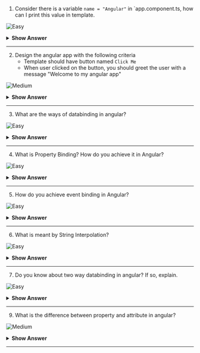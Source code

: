 1. Consider there is a variable `name = "Angular"` in `app.component.ts, how can I print this value in template.

![Easy](https://github.com/revaturelabs/interviewquestions/blob/dev/ComplexityTags/simple%20(2).svg)

<details>
<summary><b>Show Answer</b></summary>
<blockquote>

Using String Interpolation, we can print the `name` in template. In `app.component.html`, 
```html
{{ name }}
```

</blockquote>
</details>
  
---
 
2. Design the angular app with the following criteria
	- Template should have button named `Click Me`
	- When user clicked on the button, you should greet the user with a message "Welcome to my angular app"

![Medium](https://github.com/revaturelabs/interviewquestions/blob/dev/ComplexityTags/Medium%20(2).svg)

<details>
<summary><b>Show Answer</b></summary>
<blockquote>

In `app.component.html`, create a button and have `Click Me` enclosed with `<button>` tag. When user clicked on the button, we should greet the user with a message "Welcome to my angular app". We need data binding. 
	
```html
<button (click)="onClick()"> Click Me</button>	
```

</blockquote>
</details>
	
--- 
	
3. What are the ways of databinding in angular?

![Easy](https://github.com/revaturelabs/interviewquestions/blob/dev/ComplexityTags/simple%20(2).svg)
	
<details>
<summary> <b>Show Answer</b></summary>
<blockquote>

- Databinding is a technique used to bind the data from an view to a component or from a component to view.
- They are 1 way databinding and 2-way databinding

![image](https://user-images.githubusercontent.com/70228962/186710327-e17f9bca-c65d-4957-a43a-ddecbd339ee6.png)

</blockquote>
</details>
	
--- 

4. What is Property Binding? How do you achieve it in Angular?

![Easy](https://github.com/revaturelabs/interviewquestions/blob/dev/ComplexityTags/simple%20(2).svg)
	
<details>
<summary> <b>Show Answer</b></summary>
<blockquote>
	
- From Component to the view
- Bind values to the attributes of HTML elements.
- Uses [], square brackets in the html file
- Create a variable in the class, and the bind that value to an attribute for HTML tag

![image](https://user-images.githubusercontent.com/103101208/185592858-66cc92f3-feca-436e-87cf-766c692a8a8c.png)

</blockquote>
</details>
	
--- 

5. How do you achieve event binding in Angular?

![Easy](https://github.com/revaturelabs/interviewquestions/blob/dev/ComplexityTags/simple%20(2).svg)
	
<details>
<summary> <b>Show Answer</b></summary>
<blockquote>

- From view to component
- Bind DOM events such as keystrokes, button clicks, mouse overs, touches, etc. to a function in the component.
- Uses (), parentheses in the html file
- Here, we were calling the `OnClick()` function, when the ‘Click Here’ button is clicked.

![image](https://user-images.githubusercontent.com/103101208/185593164-aa23c1a2-497c-4906-8b32-15af3231d0a6.png)

</blockquote>
</details>
	
--- 

6. What is meant by String Interpolation?

![Easy](https://github.com/revaturelabs/interviewquestions/blob/dev/ComplexityTags/simple%20(2).svg)
	
<details>
<summary> <b>Show Answer</b></summary>
<blockquote>

- From the component class to the HTML template
- Uses {{}}, double curly braces in the html

![image](https://user-images.githubusercontent.com/103101208/185593247-f546704d-d3ed-4a80-8ff3-01289401fe00.png)

</blockquote>
</details>
	
--- 


7. Do you know about two way databinding in angular? If so, explain.
	
![Easy](https://github.com/revaturelabs/interviewquestions/blob/dev/ComplexityTags/simple%20(2).svg)
	
<details>
<summary> <b>Show Answer</b></summary>
<blockquote>

- Two-way data binding is achieved by combining property binding and event binding together.
- Mostly used in forms.
- The Angular uses the `ngModel` directive to achieve two-way binding on HTML `<form>` elements.
- To use the `ngModel` directive, we need to import the `FormsModule` package into our Angular module.
- Here, we enclose `ngModel` directive within [()]

![image](https://user-images.githubusercontent.com/103101208/185593434-3e70965a-c750-4bbd-aa3b-b3fea6fccba7.png)

</blockquote>
</details>
	
--- 

9. What is the difference between property and attribute in angular?

![Medium](https://github.com/revaturelabs/interviewquestions/blob/dev/ComplexityTags/Medium%20(2).svg)

<details>
<summary><b>Show Answer</b></summary>
<blockquote>
For example, if we take below `<input>` tag:	
	
```html
<input type="text" id="name" value="John">
```
	
Here we have an `<input>` tag sets value as "John". It's the initial value.  

In console of a browser if we execute,
	
```js	
name.getAttribute('value') //attribute value gives John

name.value  // property value also gives John
```
	
Let's say the user enters/changes to  "Jim" in this input textbox.
	
```js
name.getAttribute('value') // attribute value gives Jim

name.value  // property value also gives Jim	
```
**NOTE:** Attributes initialise DOM properties. Once initialisation complete attribute job is done. Properties value can change whereas attribute value cannot change
	
</blockquote>
</details>
  
---

